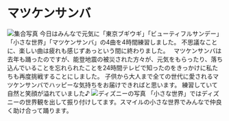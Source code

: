 # マツケンサンバ

![集合写真](https://storage.googleapis.com/smile-blog/2024-09-14/FDAC2A11-7B28-465D-B799-4A4D3E05F69E.png)
今日はみんなで元気に「東京ブギウギ」「ビューティフルサンデー」「小さな世界」「マツケンサンバ」の4曲を4時間練習しました。
不思議なことに、楽しい曲は疲れも感じずあっという間に終わりました。　
マツケンサンバは去年も踊ったのですが、能登地震の被災された方々が、元気をもらったり、落ち込んでいることを忘れられたことを24時間テレビで知ったのをきっかけに私たちも再度挑戦することにしました。
子供から大人まで全ての世代に愛されるマツケンサンバでハッピーな気持ちをお届けできればと思います。
練習していて自然と笑顔が溢れていました♪
![ディズニーの写真](https://storage.googleapis.com/smile-blog/2024-09-14/S__4775945.jpg)
「小さな世界」ではディズニーの世界観を出して振り付けしてます。スマイルの小さな世界でみんなで仲良く助け合って踊ります。
